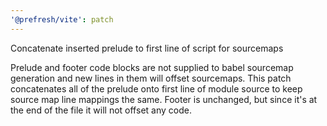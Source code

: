 ```yaml
---
'@prefresh/vite': patch
---
```


Concatenate inserted prelude to first line of script for sourcemaps

Prelude and footer code blocks are not supplied to babel sourcemap generation and new lines in them will offset sourcemaps.
This patch concatenates all of the prelude onto first line of module source to keep source map line mappings the same.
Footer is unchanged, but since it's at the end of the file it will not offset any code.

